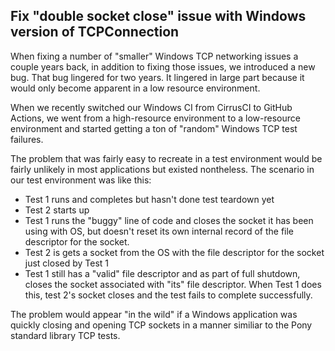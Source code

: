 ## Fix "double socket close" issue with Windows version of TCPConnection

When fixing a number of "smaller" Windows TCP networking issues a couple years back, in addition to fixing those issues, we introduced a new bug. That bug lingered for two years. It lingered in large part because it would only become apparent in a low resource environment.

When we recently switched our Windows CI from CirrusCI to GitHub Actions, we went from a high-resource environment to a low-resource environment and started getting a ton of "random" Windows TCP test failures.

The problem that was fairly easy to recreate in a test environment would be fairly unlikely in most applications but existed nontheless. The scenario in our test environment was like this:

- Test 1 runs and completes but hasn't done test teardown yet
- Test 2 starts up
- Test 1 runs the "buggy" line of code and closes the socket it has been using with OS, but doesn't reset its own internal record of the file descriptor for the socket.
- Test 2 is gets a socket from the OS with the file descriptor for the socket just closed by Test 1
- Test 1 still has a "valid" file descriptor and as part of full shutdown, closes the socket associated with "its" file descriptor. When Test 1 does this, test 2's socket closes and the test fails to complete successfully.

The problem would appear "in the wild" if a Windows application was quickly closing and opening TCP sockets in a manner similiar to the Pony standard library TCP tests.

